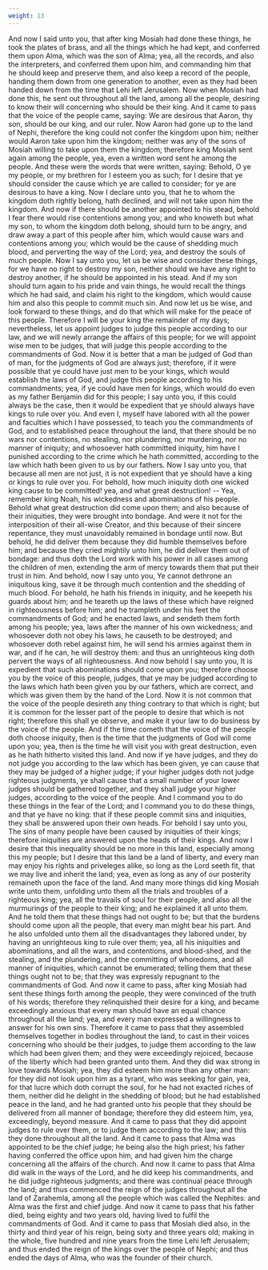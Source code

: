 ```yaml
---
weight: 13
---
```

And now I said unto you, that after king Mosiah had done these things, he took the plates of brass, and all the things which he had kept, and conferred them upon Alma, which was the son of Alma; yea, all the records, and also the interpreters, and conferred them upon him, and commanding him that he should keep and preserve them, and also keep a record of the people, handing them down from one generation to another, even as they had been handed down from the time that Lehi left Jerusalem. Now when Mosiah had done this, he sent out throughout all the land, among all the people, desiring to know their will concerning who should be their king. And it came to pass that the voice of the people came, saying: We are desirous that Aaron, thy son, should be our king, and our ruler. Now Aaron had gone up to the land of Nephi, therefore the king could not confer the kingdom upon him; neither would Aaron take upon him the kingdom; neither was any of the sons of Mosiah willing to take upon them the kingdom; therefore king Mosiah sent again among the people, yea, even a written word sent he among the people. And these were the words that were written, saying: Behold, O ye my people, or my brethren for I esteem you as such; for I desire that ye should consider the cause which ye are called to consider; for ye are desirous to have a king. Now I declare unto you, that he to whom the kingdom doth rightly belong, hath declined, and will not take upon him the kingdom. And now if there should be another appointed to his stead, behold I fear there would rise contentions among you; and who knoweth but what my son, to whom the kingdom doth belong, should turn to be angry, and draw away a part of this people after him, which would cause wars and contentions among you; which would be the cause of shedding much blood, and perverting the way of the Lord; yea, and destroy the souls of much people. Now I say unto you, let us be wise and consider these things, for we have no right to destroy my son, neither should we have any right to destroy another, if he should be appointed in his stead. And if my son should turn again to his pride and vain things, he would recall the things which he had said, and claim his right to the kingdom, which would cause him and also this people to commit much sin. And now let us be wise, and look forward to these things, and do that which will make for the peace of this people. Therefore I will be your king  the remainder of my days; nevertheless, let us appoint judges to judge this people according to our law, and we will newly arrange the affairs of this people; for we will appoint wise men to be judges, that will judge this people according to the commandments of God. Now it is better that a man be judged of God than of man, for the judgments of God are always just; therefore, if it were possible that ye could have just men to be your kings, which would establish the laws of God, and judge this people according to his commandments; yea, if ye could have men for kings, which would do even as my father Benjamin did for this people; I say unto you, if this could always be the case, then it would be expedient that ye should always have kings to rule over you. And even I, myself have labored with all the power and faculties which I have possessed, to teach you the commandments of God, and to established peace throughout the land, that there should be no wars nor contentions, no stealing, nor plundering, nor murdering, nor no manner of iniquity; and whosoever hath committed iniquity, him have I punished according to the crime which he hath committed, according to the law which hath been given to us by our fathers. Now I say unto you, that because all men are not just, it is not expedient that ye should have a king or kings to rule over you. For behold, how much iniquity doth one wicked king cause to be committed! yea, and what great destruction! -- Yea, remember king Noah, his wickedness and abominations of his people. Behold what great destruction did come upon them; and also because of their iniquities, they were brought into bondage. And were it not for the interposition of their all-wise Creator, and this because of their sincere repentance, they must unavoidably remained in bondage until now. But behold, he did deliver them because they did humble themselves before him; and because they cried mightily unto him, he did deliver them out of bondage: and thus doth the Lord work with his power in all cases among the children of men, extending the arm of mercy towards them that put their trust in him. And behold, now I say unto you, Ye cannot dethrone an iniquitous king, save it be through much contention and the shedding of much blood. For behold, he hath his friends in iniquity, and he keepeth his guards about him; and he teareth up the laws of these which have reigned in righteousness before him; and  he trampleth under his feet the commandments of God; and he enacted laws, and sendeth them forth among his people; yea, laws after the manner of his own wickedness; and whosoever doth not obey his laws, he causeth to be destroyed; and whosoever doth rebel against him, he will send his armies against them in war, and if he can, he will destroy them: and thus an unrighteous king doth pervert the ways of all righteousness. And now behold I say unto you, It is expedient that such abominations should come upon you; therefore choose you by the voice of this people, judges, that ye may be judged according to the laws which hath been given you by our fathers, which are correct, and which was given them by the hand of the Lord. Now it is not common that the voice of the people desireth any thing contrary to that which is right; but it is common for the lesser part of the people to desire that which is not right; therefore this shall ye observe, and make it your law to do business by the voice of the people. And if the time cometh that the voice of the people doth choose iniquity, then is the time that the judgments of God will come upon you; yea, then is the time he will visit you with great destruction, even as he hath hitherto visited this land. And now if ye have judges, and they do not judge you according to the law which has been given, ye can cause that they may be judged of a higher judge; if your higher judges doth not judge righteous judgments, ye shall cause that a small number of your lower judges should be gathered together, and they shall judge your higher judges, according to the voice of the people. And I command you to do these things in the fear of the Lord; and I command you to do these things, and that ye have no king: that if these people commit sins and iniquities, they shall be answered upon their own heads. For behold I say unto you, The sins of many people have been caused by iniquities of their kings; therefore iniquities are answered upon the heads of their kings. And now I desire that this inequality should be no more in this land, especially among this my people; but I desire that this land be a land of liberty, and every man may enjoy his rights and priveleges alike, so long as the Lord seeth fit, that we may live and inherit the land; yea, even as long as any of our posterity remaineth upon the face of the land. And many more things did king Mosiah write unto them, unfolding unto them all the trials and troubles of a righteous king; yea, all the travails of soul for their people, and also all the murmurings  of the people to their king; and he explained it all unto them. And he told them that these things had not ought to be; but that the burdens should come upon all the people, that every man might bear his part. And he also unfolded unto them all the disadvantages they labored under, by having an unrighteous king to rule over them; yea, all his iniquities and abominations, and all the wars, and contentions, and blood-shed, and the stealing, and the plundering, and the committing of whoredoms, and all manner of iniquities, which cannot be enumerated; telling them that these things ought not to be; that they was expressly repugnant to the commandments of God. And now it came to pass, after king Mosiah had sent these things forth among the people, they were convinced of the truth of his words; therefore they relinquished their desire for a king, and became exceedingly anxious that every man should have an equal chance throughout all the land; yea, and every man expressed a willingness to answer for his own sins. Therefore it came to pass that they assembled themselves together in bodies throughout the land, to cast in their voices concerning who should be their judges, to judge them according to the law which had been given them; and they were exceedingly rejoiced, because of the liberty which had been granted unto them. And they did wax strong in love towards Mosiah; yea, they did esteem him more than any other man: for they did not look upon him as a tyrant, who was seeking for gain, yea, for that lucre which doth corrupt the soul, for he had not exacted riches of them, neither did he delight in the shedding of blood; but he had established peace in the land, and he had granted unto his people that they should be delivered from all manner of bondage; therefore they did esteem him, yea, exceedingly, beyond measure. And it came to pass that they did appoint judges to rule over them, or to judge them according to the law; and this they done throughout all the land. And it came to pass that Alma was appointed to be the chief judge; he being also the high priest; his father having conferred the office upon him, and had given him the charge concerning all the affairs of the church. And now it came to pass that Alma did walk in the ways of the Lord, and he did keep his commandments, and he did judge righteous judgments; and there was continual peace through the land; and thus commenced the reign of the judges throughout all the land of Zarahemla, among all the people which was called the Nephites:  and Alma was the first and chief judge. And now it came to pass that his father died, being eighty and two years old, having lived to fulfil the commandments of God. And it came to pass that Mosiah died also, in the thirty and third year of his reign, being sixty and three years old; making in the whole, five hundred and nine years from the time Lehi left Jerusalem; and thus ended the reign of the kings over the people of Nephi; and thus ended the days of Alma, who was the founder of their church.